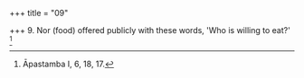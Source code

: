 +++
title = "09"

+++
9. Nor (food) offered publicly with these words, 'Who is willing to eat?' [^6] 


[^6]:  Āpastamba I, 6, 18, 17.
